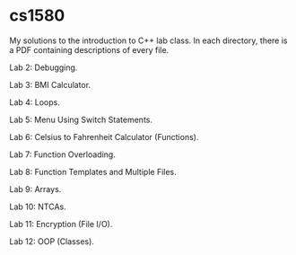 # cs1580
My solutions to the introduction to C++ lab class. In each directory, there is a PDF containing descriptions of every file. 

Lab 2: Debugging. 

Lab 3: BMI Calculator. 

Lab 4: Loops.

Lab 5: Menu Using Switch Statements. 

Lab 6: Celsius to Fahrenheit Calculator (Functions). 

Lab 7: Function Overloading.

Lab 8: Function Templates and Multiple Files. 

Lab 9: Arrays.

Lab 10: NTCAs. 

Lab 11: Encryption (File I/O). 

Lab 12: OOP (Classes). 

